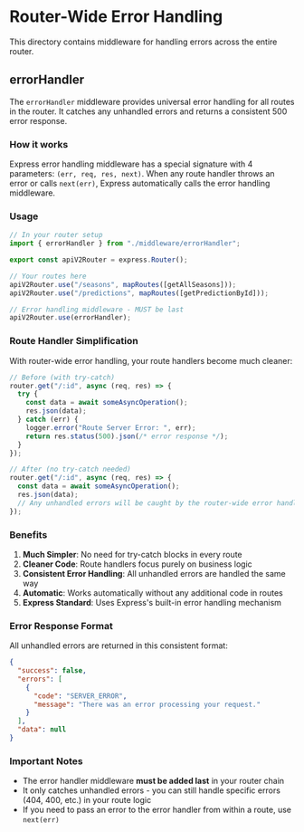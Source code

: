 # Router-Wide Error Handling

This directory contains middleware for handling errors across the entire router.

## errorHandler

The `errorHandler` middleware provides universal error handling for all routes in the router. It catches any unhandled errors and returns a consistent 500 error response.

### How it works

Express error handling middleware has a special signature with 4 parameters: `(err, req, res, next)`. When any route handler throws an error or calls `next(err)`, Express automatically calls the error handling middleware.

### Usage

```typescript
// In your router setup
import { errorHandler } from "./middleware/errorHandler";

export const apiV2Router = express.Router();

// Your routes here
apiV2Router.use("/seasons", mapRoutes([getAllSeasons]));
apiV2Router.use("/predictions", mapRoutes([getPredictionById]));

// Error handling middleware - MUST be last
apiV2Router.use(errorHandler);
```

### Route Handler Simplification

With router-wide error handling, your route handlers become much cleaner:

```typescript
// Before (with try-catch)
router.get("/:id", async (req, res) => {
  try {
    const data = await someAsyncOperation();
    res.json(data);
  } catch (err) {
    logger.error("Route Server Error: ", err);
    return res.status(500).json(/* error response */);
  }
});

// After (no try-catch needed)
router.get("/:id", async (req, res) => {
  const data = await someAsyncOperation();
  res.json(data);
  // Any unhandled errors will be caught by the router-wide error handler
});
```

### Benefits

1. **Much Simpler**: No need for try-catch blocks in every route
2. **Cleaner Code**: Route handlers focus purely on business logic
3. **Consistent Error Handling**: All unhandled errors are handled the same way
4. **Automatic**: Works automatically without any additional code in routes
5. **Express Standard**: Uses Express's built-in error handling mechanism

### Error Response Format

All unhandled errors are returned in this consistent format:

```json
{
  "success": false,
  "errors": [
    {
      "code": "SERVER_ERROR",
      "message": "There was an error processing your request."
    }
  ],
  "data": null
}
```

### Important Notes

- The error handler middleware **must be added last** in your router chain
- It only catches unhandled errors - you can still handle specific errors (404, 400, etc.) in your route logic
- If you need to pass an error to the error handler from within a route, use `next(err)`
